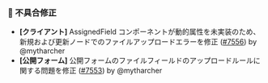 ### 🐛 不具合修正

* **[クライアント]** AssignedField コンポーネントが動的属性を未実装のため、新規および更新ノードでのファイルアップロードエラーを修正 ([#7556](https://github.com/nocobase/nocobase/pull/7556)) by @mytharcher
* **[公開フォーム]** 公開フォームのファイルフィールドのアップロードルールに関する問題を修正 ([#7553](https://github.com/nocobase/nocobase/pull/7553)) by @mytharcher
